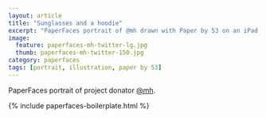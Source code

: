 ```yaml
---
layout: article
title: "Sunglasses and a hoodie"
excerpt: "PaperFaces portrait of @mh drawn with Paper by 53 on an iPad."
image: 
  feature: paperfaces-mh-twitter-lg.jpg
  thumb: paperfaces-mh-twitter-150.jpg
category: paperfaces
tags: [portrait, illustration, paper by 53]
---
```


PaperFaces portrait of project donator [@mh](http://twitter.com/mh).

{% include paperfaces-boilerplate.html %}